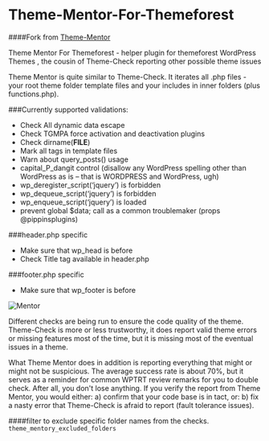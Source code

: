 Theme-Mentor-For-Themeforest
============
####Fork from [Theme-Mentor](https://github.com/mpeshev/Theme-Mentor)

Theme Mentor For Themeforest - helper plugin for themeforest WordPress Themes , the cousin of Theme-Check reporting other possible theme issues



Theme Mentor is quite similar to Theme-Check. It iterates all .php files - your root theme folder template
files and your includes in inner folders (plus functions.php).


###Currently supported validations:
* Check All dynamic data escape
* Check  TGMPA force activation and deactivation plugins
* Check dirname(__FILE__)
* Mark all tags in template files
* Warn about query_posts() usage
* capital_P_dangit control (disallow any WordPress spelling other than WordPress as is – that is WORDPRESS and WordPress, ugh)
* wp_deregister_script(‘jquery’) is forbidden
* wp_dequeue_script(‘jquery’) is forbidden
* wp_enqueue_script(‘jquery’) is loaded
* prevent global $data; call as a common troublemaker (props @pippinsplugins)

###header.php specific

* Make sure that wp_head is before
* Check Title tag available in header.php

###footer.php specific

* Make sure that wp_footer is before

![Mentor](https://raw.githubusercontent.com/Ataurr/Theme-Mentor-For-Themeforest/master/screenshot.png)


Different checks are being run to ensure the code quality of the theme. Theme-Check is more or less
trustworthy, it does report valid theme errors or missing features most of the time, but it is missing
most of the eventual issues in a theme.

What Theme Mentor does in addition is reporting everything that might or might not be suspicious. The average
success rate is about 70%, but it serves as a reminder for common WPTRT review remarks for you to double check.
After all, you don't lose anything. If you verify the report from Theme Mentor, you would either: a) confirm
that your code base is in tact, or: b) fix a nasty error that Theme-Check is afraid to report (fault tolerance issues).


####filter to exclude specific folder names from the checks.
```theme_mentory_excluded_folders```
